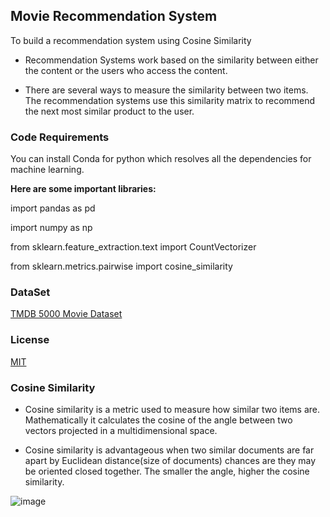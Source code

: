
## Movie Recommendation System

To build a recommendation system using Cosine Similarity

* Recommendation Systems work based on the similarity between either the content or the users who access the content.

* There are several ways to measure the similarity between two items. The recommendation systems use this similarity matrix to recommend the next most similar product to the user.
### Code Requirements
You can install Conda for python which resolves all the dependencies for machine learning.

**Here are some important libraries:**


import pandas as pd

import numpy as np

from sklearn.feature_extraction.text import CountVectorizer

from sklearn.metrics.pairwise import cosine_similarity


### DataSet

[TMDB 5000 Movie Dataset](https://www.youtube.com/redirect?event=video_description&redir_token=QUFFLUhqa1dSU2V0d1YwT3R4NzhtU2JETXVnMUdVOVhBd3xBQ3Jtc0ttLWYwdTE5VmJEenpGcEFDODBnSzhydVMtdG9LaVFZNlJLLWZqSG9iMDkyd01SRWVscVVSdTJWWVRsUTdPZzYtSVRPR1k2Z2w4S3NYaXl3TEYzcE1SdldpYnlpS2plN0FhUWwtWEZYZVdjUUhyZFBrVQ&q=https%3A%2F%2Fwww.kaggle.com%2Ftmdb%2Ftmdb-movie-metadata%3Fselect%3Dtmdb_5000_movies.csv&v=1xtrIEwY_zY)


### License

[MIT](https://choosealicense.com/licenses/mit/)


### Cosine Similarity

* Cosine similarity is a metric used to measure how similar two items are. Mathematically it calculates the cosine of the angle between two vectors projected in a multidimensional space. 

* Cosine similarity is advantageous when two similar documents are far apart by Euclidean distance(size of documents) chances are they may be oriented closed together. The smaller the angle, higher the cosine similarity.

![image](https://www.oreilly.com/library/view/statistics-for-machine/9781788295758/assets/2b4a7a82-ad4c-4b2a-b808-e423a334de6f.png)
